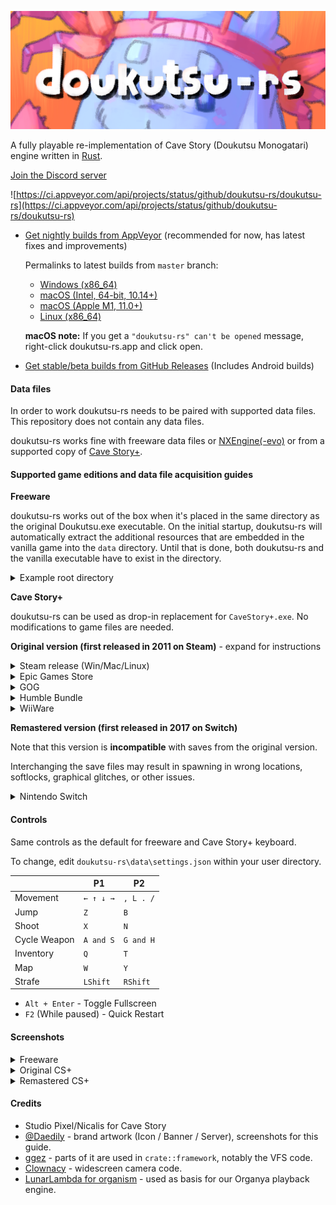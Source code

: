 ![doukutsu-rs](./res/sue_crab_banner_github.png)

A fully playable re-implementation of Cave Story (Doukutsu Monogatari) engine written
in [Rust](https://www.rust-lang.org/).

[Join the Discord server](https://discord.gg/fbRsNNB)

![https://ci.appveyor.com/api/projects/status/github/doukutsu-rs/doukutsu-rs](https://ci.appveyor.com/api/projects/status/github/doukutsu-rs/doukutsu-rs)

- [Get nightly builds from AppVeyor](https://ci.appveyor.com/project/alula/doukutsu-rs) (recommended for now, has latest fixes and improvements)

  Permalinks to latest builds from `master` branch:

  - [Windows (x86_64)](https://ci.appveyor.com/api/projects/alula/doukutsu-rs/artifacts/doukutsu-rs_win64.zip?branch=master&job=windows-x64)
  - [macOS (Intel, 64-bit, 10.14+)](https://ci.appveyor.com/api/projects/alula/doukutsu-rs/artifacts/doukutsu-rs_mac-intel.zip?branch=master&job=mac-x64)
  - [macOS (Apple M1, 11.0+)](https://ci.appveyor.com/api/projects/alula/doukutsu-rs/artifacts/doukutsu-rs_mac-m1.zip?branch=master&job=mac-arm64)
  - [Linux (x86_64)](https://ci.appveyor.com/api/projects/alula/doukutsu-rs/artifacts/doukutsu-rs_linux.zip?branch=master&job=linux-x64)

  **macOS note:** If you get a `"doukutsu-rs" can't be opened` message, right-click doukutsu-rs.app and click open.

- [Get stable/beta builds from GitHub Releases](https://github.com/doukutsu-rs/doukutsu-rs/releases) (Includes Android builds)

#### Data files

In order to work doukutsu-rs needs to be paired with supported data files. This repository does not contain any data
files.

doukutsu-rs works fine with freeware data files or [NXEngine(-evo)](https://github.com/nxengine/nxengine-evo) or from a
supported copy of [Cave Story+](https://www.nicalis.com/games/cavestory+).

#### Supported game editions and data file acquisition guides

**Freeware**

doukutsu-rs works out of the box when it's placed in the same directory as the original Doukutsu.exe executable. On the initial
startup, doukutsu-rs will automatically extract the additional resources that are embedded in the vanilla game into the `data`
directory. Until that is done, both doukutsu-rs and the vanilla executable have to exist in the directory.

<details>
<summary>Example root directory</summary>

![example root directory with doukutsu-rs and vanilla Cave Story](https://i.imgur.com/3dJ7WMB.png)

</details>

**Cave Story+**

doukutsu-rs can be used as drop-in replacement for `CaveStory+.exe`. No modifications to game files are needed.

**Original version (first released in 2011 on Steam)** - expand for instructions

<details>
<summary>Steam release (Win/Mac/Linux)</summary>

The `data` folder is in the same place across all platforms.

If you want to use doukutsu-rs as a substitute for Mac version of Cave Story+ (which at moment of writing doesn't work
on 10.15+ anymore), do the following:

1. Find the doukutsu-rs executable:
   - In AppVeyor builds, it's in `doukutsu-rs.app/Contents/MacOS/doukutsu-rs`
   - In your own builds, it's in `target/(release|debug)/doukutsu-rs`
2. Open Steam Library, select `Cave Story+`, press the `Manage` button (gear icon) and select `Properties...`
3. Select `Local Files` and press `Browse...`.
4. Open the `Cave Story+.app` bundle and navigate to `Contents/MacOS` directory.
5. Rename the `Cave Story+` executable to something else or delete it.
6. Copy the doukutsu-rs executable and rename it to `Cave Story+`.
7. Launch the game from Steam and enjoy!

![image](https://user-images.githubusercontent.com/53099651/155904982-eb6032d8-7a4d-4af7-ae6f-b69041ecfaa4.png)

</details>

<details>
<summary>Epic Games Store</summary>

Check your default installation directory.

![image](https://user-images.githubusercontent.com/53099651/155905035-0080eace-bd98-4cf5-9628-c98334ea768c.png)

</details>

<details>
<summary>GOG</summary>

Check your default installation directory.

![image](https://user-images.githubusercontent.com/53099651/155906494-1e53f174-f12f-41be-ab53-8745cdf735b5.png)

</details>

<details>
<summary>Humble Bundle</summary>

The archive from Humble Bundle contains the necessary `data` folder, in the same folder as `CaveStory+.exe`.

![image](https://user-images.githubusercontent.com/96957561/156861929-7fa03951-442b-4277-b673-474189411103.png)

</details>

<details>
<summary>WiiWare</summary>

Extract the `.wad` in order to get valid [Cave Story assets](https://user-images.githubusercontent.com/53099651/159585593-43fead24-b041-48f4-8332-be50d712310d.png)

</details>

**Remastered version (first released in 2017 on Switch)**

Note that this version is **incompatible** with saves from the original version.

Interchanging the save files may result in spawning in wrong locations, softlocks, graphical glitches, or other issues.

<details>
<summary>Nintendo Switch</summary>

Extract the `data` folder directly from the ROM.

</details>

#### Controls

Same controls as the default for freeware and Cave Story+ keyboard.

To change, edit `doukutsu-rs\data\settings.json` within your user directory.

|              | P1        | P2        |
| ------------ | --------- | --------- |
| Movement     | `← ↑ ↓ →` | `, L . /` |
| Jump         | `Z`       | `B`       |
| Shoot        | `X`       | `N`       |
| Cycle Weapon | `A and S` | `G and H` |
| Inventory    | `Q`       | `T`       |
| Map          | `W`       | `Y`       |
| Strafe       | `LShift`  | `RShift`  |

- `Alt + Enter` - Toggle Fullscreen
- `F2` (While paused) - Quick Restart

#### Screenshots

<details>
<summary>Freeware</summary>

![JP Freeware 2](https://user-images.githubusercontent.com/53099651/155924461-c63afc93-a41f-4cfd-ac9f-8f021cebcb04.png)

![Toroko Fight Freeware](https://user-images.githubusercontent.com/53099651/155924215-d492907a-ed0e-4323-bd46-61745b8fb32a.png)

![No Lighting Freeware](https://user-images.githubusercontent.com/53099651/155923814-621cf29e-bb20-4680-a96d-f049aaef1f88.png)

</details>

<details>
<summary>Original CS+</summary>

![CS+ Sand Zone](https://user-images.githubusercontent.com/53099651/155923620-db230077-0df5-4de4-b086-be6b4dcbc6df.png)

![CS+ Showoff Outer Wall](https://user-images.githubusercontent.com/53099651/155920013-3967cd03-8d69-4fc5-8f1d-fe659ff2e953.png)

![CS+ Challenge](https://user-images.githubusercontent.com/53099651/155919381-7e8159a0-a7cf-461a-8be2-2ce864631299.png)

</details>

<details>
<summary>Remastered CS+</summary>

![Balcony Switch](https://user-images.githubusercontent.com/53099651/155918810-063c0f06-2d48-485f-8367-6337525deab7.png)

![Dogs Switch](https://media.discordapp.net/attachments/745322954660905103/947895408196202617/unknown.png)

![Almond Switch](https://media.discordapp.net/attachments/745322954660905103/947898268631826492/unknown.png)

![Hell Switch](https://user-images.githubusercontent.com/53099651/155918602-62268274-c529-41c2-a87e-0c31e7874b94.png)

</details>

#### Credits

- Studio Pixel/Nicalis for Cave Story
- [@Daedily](https://twitter.com/Daedliy) - brand artwork (Icon / Banner / Server), screenshots for this guide.
- [ggez](https://github.com/ggez/ggez) - parts of it are used in `crate::framework`, notably the VFS code.
- [Clownacy](https://github.com/Clownacy) - widescreen camera code.
- [LunarLambda for organism](https://gitdab.com/LunarLambda/organism) - used as basis for our Organya playback engine.
